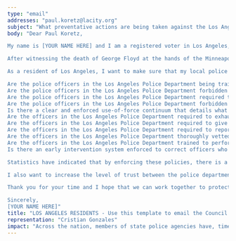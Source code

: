 ```yaml
---
type: "email"
addresses: "paul.koretz@lacity.org"
subject: "What preventative actions are being taken against the Los Angeles Police Department?"
body: "Dear Paul Koretz,

My name is [YOUR NAME HERE] and I am a registered voter in Los Angeles, California. I am writing to you today to ask what you are doing, as the Council Member (District 5) of Los Angeles, to ensure that your officers are not abusing their power and are held accountable for their actions.

After witnessing the death of George Floyd at the hands of the Minneapolis Police Department, I am left feeling outraged, frustrated, and hurt. The system has failed yet another black man and we are anxiously waiting to see if the officers responsible for his death will face consequences.

As a resident of Los Angeles, I want to make sure that my local police department is taking the necessary preventative measures to ensure that incidents like this will not occur in the future. So I ask:

Are the police officers in the Los Angeles Police Department being trained to de-escalate altercations by using peaceful conflict resolution strategies?
Are the police officers in the Los Angeles Police Department forbidden from using carotid restraints (chokeholds, strangleholds, etc.) and hog-tying methods? Furthermore, are they forbidden from transporting civilians in uncomfortable positions, such as face down in a vehicle?
Are the police officers in the Los Angeles Police Department required to intervene if they witness another officer using excessive force? Will officers be reprimanded if they fail to intervene?
Are the police officers in the Los Angeles Police Department forbidden from shooting at moving vehicles?
Is there a clear and enforced use-of-force continuum that details what weapons and force are acceptable in a wide variety of civilian-police interactions?
Are the officers in the Los Angeles Police Department required to exhaust every other possible option before using excessive force?
Are the officers in the Los Angeles Police Department required to give a verbal warning to civilians before drawing their weapon or using excessive force?
Are the officers in the Los Angeles Police Department required to report each time they threaten to or use force on civilians?
Are the officers in the Los Angeles Police Department thoroughly vetted to ensure that they do not have a history with abuse, racism, xenophobia, homophobia / transphobia, or discrimination?
Are the officers in the Los Angeles Police Department trained to perform and seek necessary medical action after using excessive force?
Is there an early intervention system enforced to correct officers who use excessive force? Additionally, how many complaints does an officer have to receive before they are reprimanded? Before they are terminated? More than three complaints are unacceptable.

Statistics have indicated that by enforcing these policies, there is a significant decrease in civilian complaints and injury due to excessive force. If any of the policies are not currently in place, then what is being done to ensure that they are going to be enforced in the near future? What can I do, as a concerned citizen, to set these policies in motion?

I also want to increase the level of trust between the police department and the community. To establish trust, there has to be transparency. I would like to see the Los Angeles Police Department collect and report data on civilian deaths that occurred in custody and as a result of an officer’s use of excessive force. The data should be broken down by demographics and should showcase the race, gender, sexuality, and religion of the civilians. Allowing the public access to this information will show us where we, as a community, fall short.

Thank you for your time and I hope that we can work together to protect the Los Angeles community. I refuse to let the next hashtag come from here.

Sincerely,
[YOUR NAME HERE]"
title: "LOS ANGELES RESIDENTS - Use this template to email the Council Member (District 5) of Los Angeles to quiz them on what preventive actions are being taken to protect against police brutality from Los Angeles Police Department."
representation: "Cristian Gonzales"
impact: "Across the nation, members of state police agencies have, time and time again, abused their power and have killed black Americans in a horrific manner, devoid of any lawfulness. Our nation has observed the cruel and evil killings of George Floyd, Breonna Taylor, Eric Garner, Ahmed Aubrey, and countless others of black Americans. Email the Council Member (District 5) for the city of Los Angeles and press the question--are you, Paul Koretz, taking any preventative actions to ensure that such acts of cruelty against African Americans don't happen as a consequence of policing with racist motives?"
---
```


